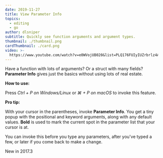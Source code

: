 ```yaml
---
date: 2019-11-27
title: View Parameter Info
topics:
  - editing
  - go
author: dlsniper
subtitle: Quickly see function arguments and argument types.
thumbnail: ./thumbnail.png
cardThumbnail: ./card.png
video: >-
  https://www.youtube.com/watch?v=e0WVojUB020&list=PLQ176FUIyIUZrbrlz4AY1V8VzBJKZyVlW&index=134
---
```


Have a function with lots of arguments? Or a struct with many fields?
**Parameter Info** gives just the basics without using lots of real estate.

**How to use:**

Press _Ctrl + P on Windows/Linux_ or _⌘ + P on macOS_ to invoke this feature.

**Pro tip:**

With your cursor in the parentheses, invoke **Parameter Info**.
You get a tiny popup with the positional and keyword arguments, along with any
default values. **Bold** is used to mark the current spot in the parameter list
that your cursor is at.

You can invoke this before you type any parameters, after you've typed
a few, or later if you come back to make a change.

<span class="tag is-rounded">New in 2017.3</span>
